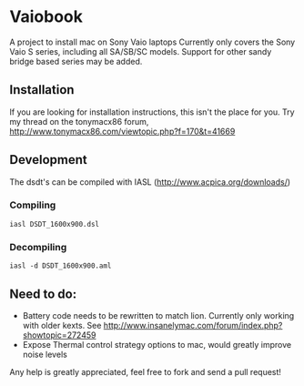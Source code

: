 # Vaiobook
A project to install mac on Sony Vaio laptops
Currently only covers the Sony Vaio S series, including all SA/SB/SC models.
Support for other sandy bridge based series may be added.

## Installation

If you are looking for installation instructions, this isn't the place for you. Try my thread on the tonymacx86 forum, <http://www.tonymacx86.com/viewtopic.php?f=170&t=41669>

## Development

The dsdt's can be compiled with IASL (<http://www.acpica.org/downloads/>)

### Compiling

	iasl DSDT_1600x900.dsl

### Decompiling

	iasl -d DSDT_1600x900.aml

## Need to do:

+ Battery code needs to be rewritten to match lion. Currently only working with older kexts. See <http://www.insanelymac.com/forum/index.php?showtopic=272459>
+ Expose Thermal control strategy options to mac, would greatly improve noise levels

Any help is greatly appreciated, feel free to fork and send a pull request!